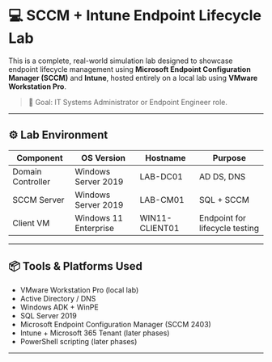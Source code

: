 # 💻 SCCM + Intune Endpoint Lifecycle Lab

This is a complete, real-world simulation lab designed to showcase endpoint lifecycle management using **Microsoft Endpoint Configuration Manager (SCCM)** and **Intune**, hosted entirely on a local lab using **VMware Workstation Pro**.

> 📌 Goal: IT Systems Administrator or Endpoint Engineer role.

---

## ⚙️ Lab Environment

| Component       | OS Version           | Hostname         | Purpose                        |
|----------------|----------------------|------------------|--------------------------------|
| Domain Controller | Windows Server 2019 | LAB-DC01          | AD DS, DNS                     |
| SCCM Server    | Windows Server 2019 | LAB-CM01         | SQL + SCCM                     |
| Client VM      | Windows 11 Enterprise | WIN11-CLIENT01    | Endpoint for lifecycle testing |

---

## 📦 Tools & Platforms Used

- VMware Workstation Pro (local lab)
- Active Directory / DNS
- Windows ADK + WinPE
- SQL Server 2019
- Microsoft Endpoint Configuration Manager (SCCM 2403)
- Intune + Microsoft 365 Tenant (later phases)
- PowerShell scripting (later phases)

---

